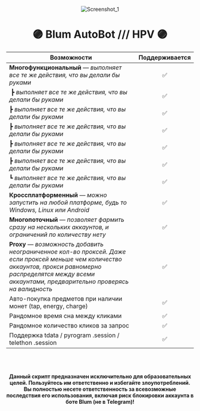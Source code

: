 <div align="center">

![Screenshot_1](https://telegra.ph/file/a71204ab9981ce705a8b5.png)

# 🟣 Blum AutoBot /// HPV 🟣

| **Возможности**                                                    | **Поддерживается**  |
|----------------------------------------------------------------|:---------------:|
| **Многофункциональный** — *выполняет все те же действия, что вы делали бы руками* |✅|
| ⁤⁤⁤⁤⁤⁤⁤⁤⁤⁤                                                   ┣ *выполняет все те же действия, что вы делали бы руками* |✅|
| ⁤⁤⁤⁤⁤⁤⁤⁤⁤⁤┣ *выполняет все те же действия, что вы делали бы руками* |✅|
| ⁤⁤⁤⁤⁤⁤⁤⁤⁤⁤┣ *выполняет все те же действия, что вы делали бы руками* |✅|
| ⁤⁤⁤⁤⁤⁤⁤⁤⁤⁤┣ *выполняет все те же действия, что вы делали бы руками* |✅|
| ⁤⁤⁤⁤⁤⁤⁤⁤⁤⁤┣ *выполняет все те же действия, что вы делали бы руками* |✅|
| ⁤⁤⁤⁤⁤⁤⁤⁤⁤⁤┗ *выполняет все те же действия, что вы делали бы руками* |✅|
| **Кроссплатформенный** — *можно запустить на любой платформе, будь то Windows, Linux или Android* |✅|
| **Многопоточный** — *позволяет фармить сразу на нескольких аккаунтов, и ограничений по количеству нету* |✅|
| **Proxy** — *возможность добавить неограниченное кол-во проксей. Даже если проксей меньше чем количество аккаунтов, прокси равномерно распределятся между всеми аккаунтами, предварительно проверясь на валидность* |✅|
| Авто-покупка предметов при наличии монет (tap, energy, charge) |✅|
| Рандомное время сна между кликами                              |✅|
| Рандомное количество кликов за запрос                          |✅|
| Поддержка tdata / pyrogram .session / telethon .session        |✅|

<br><br><br>
**Данный скрипт предназначен исключительно для образовательных целей. Пользуйтесь им ответственно и избегайте злоупотреблений. Вы полностью несете ответственность за всевозможные последствия его использования, включая риск блокировки аккаунта в боте Blum (не в Telegram)!**

</div>

